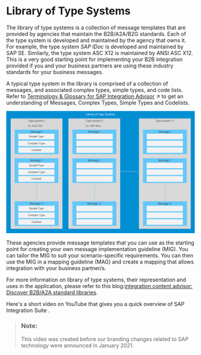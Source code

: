 <!-- loio740136bd775a4dcab084a22528123e63 -->

# Library of Type Systems

The library of type systems is a collection of message templates that are provided by agencies that maintain the B2B/A2A/B2G standards. Each of the type system is developed and maintained by the agency that owns it. For example, the type system *SAP IDoc* is developed and maintained by SAP SE. Similarly, the type system ASC X12 is maintained by ANSI ASC X12. This is a very good starting point for implementing your B2B integration provided if you and your business partners are using these industry standards for your business messages.

A typical type system in the library is comprised of a collection of messages, and associated complex types, simple types, and code lists. Refer to [Terminology &amp; Glossary for SAP Integration Advisor](https://help.sap.com/viewer/368c481cd6954bdfa5d0435479fd4eaf/IAT/en-US/9c221b48799a4ce59367b0e3367f5a8f.html "") :arrow_upper_right: to get an understanding of Messages, Complex Types, Simple Types and Codelists.

![](images/ICA_-_Library_of_Type_Systems_3ea131a.png)

These agencies provide message templates that you can use as the starting point for creating your own message implementation guideline \(MIG\). You can tailor the MIG to suit your scenario-specific requirements. You can then use the MIG in a mapping guideline \(MAG\) and create a mapping that allows integration with your business partner/s.

For more information on library of type systems, their representation and uses in the application, please refer to this blog:[integration content advisor: Discover B2B/A2A standard libraries](https://blogs.sap.com/2018/02/07/integration-content-advisor-display-and-review-b2ba2a-standard-libraries/).

Here's a short video on YouTube that gives you a quick overview of SAP Integration Suite .

> ### Note:  
> This video was created before our branding changes related to SAP technology were announced in January 2021.



